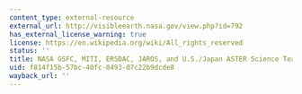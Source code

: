 ```yaml
---
content_type: external-resource
external_url: http://visibleearth.nasa.gov/view.php?id=792
has_external_license_warning: true
license: https://en.wikipedia.org/wiki/All_rights_reserved
status: ''
title: NASA GSFC, MITI, ERSDAC, JAROS, and U.S./Japan ASTER Science Team
uid: f814f15b-57bc-40fc-8493-07c22b9dcde8
wayback_url: ''
---
```


